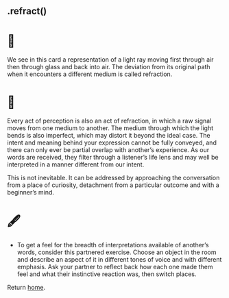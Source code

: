 ## .refract()

# 🔬

We see in this card a representation of a light ray moving first through air then through glass and back into air. The deviation from its original path when it encounters a different medium is called refraction. 

# 🧩

Every act of perception is also an act of refraction, in which a raw signal moves from one medium to another. The medium through which the light bends is also imperfect, which may distort it beyond the ideal case. The intent and meaning behind your expression cannot be fully conveyed, and there can only ever be partial overlap with another’s experience. As our words are received, they filter through a listener’s life lens and may well be interpreted in a manner different from our intent. 

This is not inevitable. It can be addressed by approaching the conversation from a place of curiosity, detachment from a particular outcome and with a beginner’s mind.

# 🖋️

- To get a feel for the breadth of interpretations available of another’s words, consider this partnered exercise. Choose an object in the room and describe an aspect of it in different tones of voice and with different emphasis. Ask your partner to reflect back how each one made them feel and what their instinctive reaction was, then switch places.

Return [home](../index.md).
